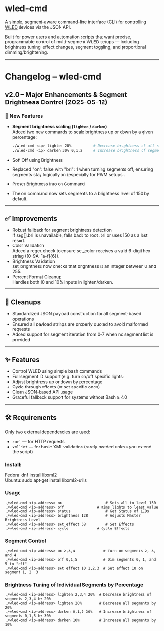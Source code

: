 # wled-cmd

A simple, segment-aware command-line interface (CLI) for controlling [WLED](https://github.com/Aircoookie/WLED) devices via the JSON API.

Built for power users and automation scripts that want precise, programmable control of multi-segment WLED setups — including brightness tuning, effect changes, segment toggling, and proportional dimming/brightening.

---

# Changelog – wled-cmd

## v2.0 – Major Enhancements & Segment Brightness Control (2025-05-12)

### 🚀 New Features

- **Segment brightness scaling (`lighten` / `darken`)**  
  Added two new commands to scale brightness up or down by a given percentage:
  ```bash
  ./wled-cmd <ip> lighten 20%          # Decrease brightness of all segments by 20%
  ./wled-cmd <ip> darken 30% 0,1,2     # Increase brightness of segments 0,1,2 by 30%
  ```
  
- Soft Off using Brightness
- Replaced "on": false with "bri": 1 when turning segments off, ensuring segments stay logically on (especially for PWM setups).
- Preset Brightness into on Command
- The on command now sets segments to a brightness level of 150 by default.

---

## ✅ Improvements
- Robust fallback for segment brightness detection  
  If seg[].bri is unavailable, falls back to root .bri or uses 150 as a last resort.    
- Color Validation  
  Added a regex check to ensure set_color receives a valid 6-digit hex string ([0-9A-Fa-f]{6}).  
- Brightness Validation  
  set_brightness now checks that brightness is an integer between 0 and 255.  
- Percent Format Cleanup  
  Handles both 10 and 10% inputs in lighten/darken.  

---

## 🧹 Cleanups
- Standardized JSON payload construction for all segment-based operations
- Ensured all payload strings are properly quoted to avoid malformed requests
- Added support for segment iteration from 0–7 when no segment list is provided

---

## ✨ Features

- Control WLED using simple bash commands
- Full segment ID support (e.g. turn on/off specific lights)
- Adjust brightness up or down by percentage
- Cycle through effects (or set specific ones)
- Clean JSON-based API usage
- Graceful fallback support for systems without Bash ≥ 4.0

---

## 🛠 Requirements

Only two external dependencies are used:

- `curl` — for HTTP requests
- `xmllint` — for basic XML validation (rarely needed unless you extend the script)

### Install:

Fedora: dnf install libxml2  
Ubuntu: sudo apt-get install libxml2-utils  

### Usage
```
./wled-cmd <ip-address> on                    # Sets all to level 150
./wled-cmd <ip-address> off  		      # Dims lights to least value
./wled-cmd <ip-address> status                # Get Status of LEDs
./wled-cmd <ip-address> brightness 128        # Adjusts Master Brightness Level
./wled-cmd <ip-address> set_effect 68         # Set Effects
./wled-cmd <ip-address> cycle		      # Cycle Effects
```

### Segment Control

```
./wled-cmd <ip-address> on 2,3,4             # Turn on segments 2, 3, and 4
./wled-cmd <ip-address> off 0,1,5            # Dim segments 0, 1, and 5 to "off"
./wled-cmd <ip-address> set_effect 10 1,2,3  # Set effect 10 on segment 1, 2  3  
```


### Brightness Tuning of Individual Segments by Percentage
```
./wled-cmd <ip-address> lighten 2,3,4 20%  # Decrease brightness of segments 2,3,4 by 20%
./wled-cmd <ip-address> lighten 20%        # Decrease all segments by 20%
./wled-cmd <ip-address> darken 0,1,5 30%   # Increase brightness of segments 0,1,5 by 30%
./wled-cmd <ip-address> darken 10%         # Increase all segments by 10%
```
